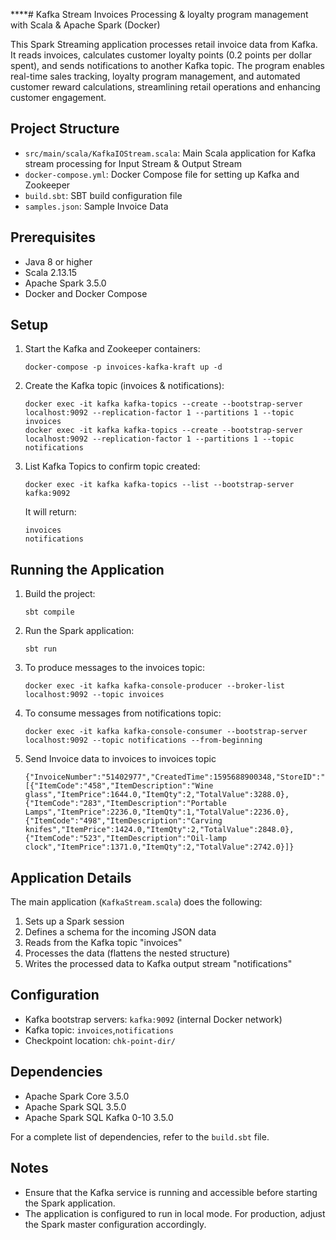 ****# Kafka Stream Invoices Processing & loyalty program management with Scala & Apache Spark (Docker)

This Spark Streaming application processes retail invoice data from Kafka. 
It reads invoices, calculates customer loyalty points (0.2 points per dollar spent), 
and sends notifications to another Kafka topic. The program enables real-time sales tracking, 
loyalty program management, and automated customer reward calculations, streamlining retail operations and enhancing customer engagement.

## Project Structure

- `src/main/scala/KafkaIOStream.scala`: Main Scala application for Kafka stream processing for Input Stream & Output Stream
- `docker-compose.yml`: Docker Compose file for setting up Kafka and Zookeeper
- `build.sbt`: SBT build configuration file
- `samples.json`: Sample Invoice Data 

## Prerequisites

- Java 8 or higher
- Scala 2.13.15
- Apache Spark 3.5.0
- Docker and Docker Compose

## Setup

1. Start the Kafka and Zookeeper containers:
   ```
   docker-compose -p invoices-kafka-kraft up -d
   ```

2. Create the Kafka topic (invoices & notifications):
   ```
   docker exec -it kafka kafka-topics --create --bootstrap-server localhost:9092 --replication-factor 1 --partitions 1 --topic invoices
   docker exec -it kafka kafka-topics --create --bootstrap-server localhost:9092 --replication-factor 1 --partitions 1 --topic notifications
   ```

3. List Kafka Topics to confirm topic created:
   ```
   docker exec -it kafka kafka-topics --list --bootstrap-server kafka:9092
   ```
   It will return:
   ```
   invoices
   notifications
   ```

## Running the Application

1. Build the project:

   ```
   sbt compile
   ```

2. Run the Spark application:

   ```
   sbt run
   ```

3. To produce messages to the invoices topic:

   ```
   docker exec -it kafka kafka-console-producer --broker-list localhost:9092 --topic invoices
   ```
   
4. To consume messages from notifications topic:   
   ```
   docker exec -it kafka kafka-console-consumer --bootstrap-server localhost:9092 --topic notifications --from-beginning
   ```
  
5. Send Invoice data to invoices to invoices topic
   ```
   {"InvoiceNumber":"51402977","CreatedTime":1595688900348,"StoreID":"STR7188","PosID":"POS956","CashierID":"OAS134","CustomerType":"PRIME","CustomerCardNo":"4629185211","TotalAmount":11114.0,"NumberOfItems":4,"PaymentMethod":"CARD","TaxableAmount":11114.0,"CGST":277.85,"SGST":277.85,"CESS":13.8925,"DeliveryType":"TAKEAWAY","InvoiceLineItems":[{"ItemCode":"458","ItemDescription":"Wine glass","ItemPrice":1644.0,"ItemQty":2,"TotalValue":3288.0},{"ItemCode":"283","ItemDescription":"Portable Lamps","ItemPrice":2236.0,"ItemQty":1,"TotalValue":2236.0},{"ItemCode":"498","ItemDescription":"Carving knifes","ItemPrice":1424.0,"ItemQty":2,"TotalValue":2848.0},{"ItemCode":"523","ItemDescription":"Oil-lamp clock","ItemPrice":1371.0,"ItemQty":2,"TotalValue":2742.0}]}
   ```

## Application Details

The main application (`KafkaStream.scala`) does the following:

1. Sets up a Spark session
2. Defines a schema for the incoming JSON data
3. Reads from the Kafka topic "invoices"
4. Processes the data (flattens the nested structure)
5. Writes the processed data to Kafka output stream "notifications"

## Configuration

- Kafka bootstrap servers: `kafka:9092` (internal Docker network)
- Kafka topic: `invoices`,`notifications`
- Checkpoint location: `chk-point-dir/`

## Dependencies

- Apache Spark Core 3.5.0
- Apache Spark SQL 3.5.0
- Apache Spark SQL Kafka 0-10 3.5.0

For a complete list of dependencies, refer to the `build.sbt` file.

## Notes

- Ensure that the Kafka service is running and accessible before starting the Spark application.
- The application is configured to run in local mode. For production, adjust the Spark master configuration accordingly.
